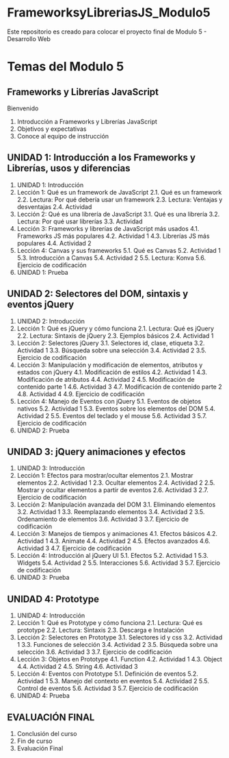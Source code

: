 # FrameworksyLibreriasJS_Modulo5
Este repositorio es creado para colocar el proyecto final de Modulo 5 - Desarrollo Web

# Temas del Modulo 5

## Frameworks y Librerías JavaScript
Bienvenido
1. Introducción a Frameworks y Librerías JavaScript
2. Objetivos y expectativas
3. Conoce al equipo de instrucción
## UNIDAD 1: Introducción a los Frameworks y Librerías, usos y diferencias
1. UNIDAD 1: Introducción
2. Lección 1: Qué es un framework de JavaScript
2.1. Qué es un framework
2.2. Lectura: Por qué debería usar un framework
2.3. Lectura: Ventajas y desventajas
2.4. Actividad
3. Lección 2: Qué es una librería de JavaScript
3.1. Qué es una librería
3.2. Lectura: Por qué usar librerías
3.3. Actividad
4. Lección 3: Frameworks y librerías de JavaScript más usados
4.1. Frameworks JS más populares
4.2. Actividad 1
4.3. Librerías JS más populares
4.4. Actividad 2
5. Lección 4: Canvas y sus frameworks
5.1. Qué es Canvas
5.2. Actividad 1
5.3. Introducción a Canvas
5.4. Actividad 2
5.5. Lectura: Konva
5.6. Ejercicio de codificación
6. UNIDAD 1: Prueba
## UNIDAD 2: Selectores del DOM, sintaxis y eventos jQuery
1. UNIDAD 2: Introducción
2. Lección 1: Qué es jQuery y cómo funciona
2.1. Lectura: Qué es jQuery
2.2. Lectura: Sintaxis de jQuery
2.3. Ejemplos básicos
2.4. Actividad 1
3. Lección 2: Selectores jQuery
3.1. Selectores id, clase, etiqueta
3.2. Actividad 1
3.3. Búsqueda sobre una selección
3.4. Actividad 2
3.5. Ejercicio de codificación
4. Lección 3: Manipulación y modificación de elementos, atributos y estados con jQuery
4.1. Modificación de estilos
4.2. Actividad 1
4.3. Modificación de atributos
4.4. Actividad 2
4.5. Modificación de contenido parte 1
4.6. Actividad 3
4.7. Modificación de contenido parte 2
4.8. Actividad 4
4.9. Ejercicio de codificación
5. Lección 4: Manejo de Eventos con jQuery
5.1. Eventos de objetos nativos
5.2. Actividad 1
5.3. Eventos sobre los elementos del DOM
5.4. Actividad 2
5.5. Eventos del teclado y el mouse
5.6. Actividad 3
5.7. Ejercicio de codificación
6. UNIDAD 2: Prueba
## UNIDAD 3: jQuery animaciones y efectos
1. UNIDAD 3: Introducción
2. Lección 1: Efectos para mostrar/ocultar elementos
2.1. Mostrar elementos
2.2. Actividad 1
2.3. Ocultar elementos
2.4. Actividad 2
2.5. Mostrar y ocultar elementos a partir de eventos
2.6. Actividad 3
2.7. Ejercicio de codificación
3. Lección 2: Manipulación avanzada del DOM
3.1. Eliminando elementos
3.2. Actividad 1
3.3. Reemplazando elementos
3.4. Actividad 2
3.5. Ordenamiento de elementos
3.6. Actividad 3
3.7. Ejercicio de codificación
4. Lección 3: Manejos de tiempos y animaciones
4.1. Efectos básicos
4.2. Actividad 1
4.3. Animate
4.4. Actividad 2
4.5. Efectos avanzados
4.6. Actividad 3
4.7. Ejercicio de codificación
5. Lección 4: Introducción al jQuery UI
5.1. Efectos
5.2. Actividad 1
5.3. Widgets
5.4. Actividad 2
5.5. Interacciones
5.6. Actividad 3
5.7. Ejercicio de codificación
6. UNIDAD 3: Prueba
## UNIDAD 4: Prototype
1. UNIDAD 4: Introducción
2. Lección 1: Qué es Prototype y cómo funciona
2.1. Lectura: Qué es prototype
2.2. Lectura: Sintaxis
2.3. Descarga e Instalación
3. Lección 2: Selectores en Prototype
3.1. Selectores id y css
3.2. Actividad 1
3.3. Funciones de selección
3.4. Actividad 2
3.5. Búsqueda sobre una selección
3.6. Actividad 3
3.7. Ejercicio de codificación
4. Lección 3: Objetos en Prototype
4.1. Function
4.2. Actividad 1
4.3. Object
4.4. Actividad 2
4.5. String
4.6. Actividad 3
5. Lección 4: Eventos con Prototype
5.1. Definición de eventos
5.2. Actividad 1
5.3. Manejo del contexto en eventos
5.4. Actividad 2
5.5. Control de eventos
5.6. Actividad 3
5.7. Ejercicio de codificación
6. UNIDAD 4: Prueba
## EVALUACIÓN FINAL
1. Conclusión del curso
2. Fin de curso
3. Evaluación Final
